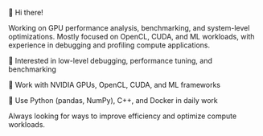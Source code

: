 👋 Hi there!

Working on GPU performance analysis, benchmarking, and system-level optimizations. Mostly focused on OpenCL, CUDA, and ML workloads, with experience in debugging and profiling compute applications.

🔹 Interested in low-level debugging, performance tuning, and benchmarking

🔹 Work with NVIDIA GPUs, OpenCL, CUDA, and ML frameworks

🔹 Use Python (pandas, NumPy), C++, and Docker in daily work

Always looking for ways to improve efficiency and optimize compute workloads.

